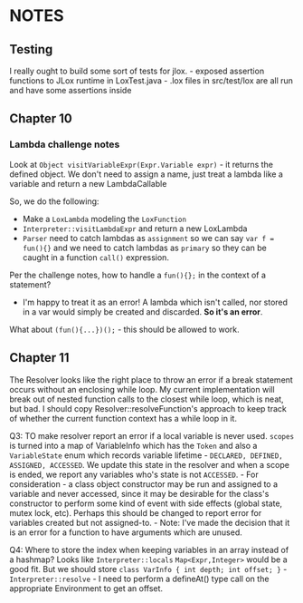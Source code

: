 # NOTES

## Testing
I really ought to build some sort of tests for jlox. 
    - exposed assertion functions to JLox runtime in LoxTest.java
    - .lox files in src/test/lox are all run and have some assertions inside

## Chapter 10

### Lambda challenge notes
Look at `Object visitVariableExpr(Expr.Variable expr)` - it returns the defined object. We don't need to assign a name, just treat a lambda like a variable and return a new LambdaCallable

So, we do the following:
- Make a `LoxLambda` modeling the `LoxFunction`
- `Interpreter::visitLambdaExpr` and return a new LoxLambda
- `Parser` need to catch lambdas as `assignment` so we can say `var f = fun(){}` and we need to catch lambdas as `primary` so they can be caught in a function `call()` expression.

Per the challenge notes, how to handle a `fun(){};` in the context of a statement? 
- I'm happy to treat it as an error! A lambda which isn't called, nor stored in a var would simply be created and discarded. **So it's an error**.

What about `(fun(){...})();` - this should be allowed to work.

## Chapter 11
The Resolver looks like the right place to throw an error if a break statement occurs without an enclosing while loop. My current implementation will break out of nested function calls to the closest while loop, which is neat, but bad. I should copy Resolver::resolveFunction's approach to keep track of whether the current function context has a while loop in it.  

Q3: TO make resolver report an error if a local variable is never used. `scopes` is turned into a map of VariableInfo which has the `Token` and also a `VariableState` enum which records variable lifetime - `DECLARED, DEFINED, ASSIGNED, ACCESSED`. We update this state in the resolver and when a scope is ended, we report any variables who's state is not `ACCESSED`.
    - For consideration - a class object constructor may be run and assigned to a variable and never accessed, since it may be desirable for the class's constructor to perform some kind of event with side effects (global state, mutex lock, etc). Perhaps this should be changed to report error for variables created but not assigned-to. 
    - Note: I've made the decision that it is an error for a function to have arguments which are unused. 

Q4: Where to store the index when keeping variables in an array instead of a hashmap? Looks like `Interpreter::locals` `Map<Expr,Integer>` would be a good fit. But we should store `class VarInfo { int depth; int offset; }`
    - `Interpreter::resolve` - I need to perform a defineAt() type call on the appropriate Environment to get an offset.
    
 
